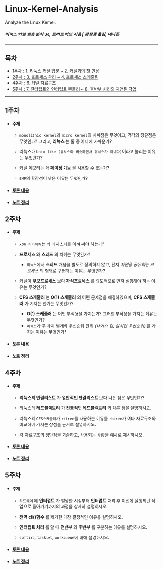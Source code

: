 # Linux-Kernel-Analysis
Analyze the Linux Kernel.

##### 리눅스 커널 심층 분석 3e, 로버트 러브 지음 | 황정동 옮김, 에이콘

<hr>

## 목차
- [1주차 : 1. 리눅스 커널 입문 ~ 2. 커널과의 첫 만남](#1주차)
- [2주차 : 3. 프로세스 관리 ~ 4. 프로세스 스케줄링](#2주차)
- [4주차 : 6. 커널 자료구조](#4주차)
- [5주차 : 7. 인터럽트와 인터럽트 핸들러 ~ 8. 후반부 처리와 지연된 작업](#5주차)

<hr>

## 1주차 
- #### 주제
    - `monolithic kernel`과 `micro kernel`의 차이점은 무엇이고, 각각의 장단점은 무엇인가? 그리고, __리눅스__ 는 둘 중 어디에 가까운가?

    - 리눅스가 `Unix like (유닉스와 비슷하면서 유닉스가 아니다)`이라고 불리는 이유는 무엇인가?

    - 커널 메모리는 왜 __페이징 기능__ 을 사용할 수 없는가? 

    - `SMP`의 확장성이 낮은 이유는 무엇인가?
- #### [토론 내용](/Week_1/week1_0306.md)
- #### [노트 정리](/Week_1/week1_note.png)

## 2주차
- #### 주제
	- `x86 아키텍쳐`는 왜 레지스터를 아껴 써야 하는가?
	
	- __프로세스__ 와 __스레드__ 의 차이는 무엇인가?
		- `리눅스`에서 __스레드__ 개념을 별도로 정의하지 않고, 단지 *자원을 공유하는 프로세스* 의 형태로 구현하는 이유는 무엇인가?
	
	- 커널이 __부모프로세스__ 보다 __자식프로세스__ 를 의도적으로 먼저 실행해야 하는 이유는 무엇인가?
	
	- __CFS 스케줄러__ 는 __O(1) 스케줄러__ 의 어떤 문제점을 해결하였으며, __CFS 스케줄러__ 가 가지는 한계는 무엇인가?
		- __O(1) 스케줄러__ 는 어떤 부작용을 가지는가? 그러한 부작용을 가지는 이유는 무엇인가?
		- `리눅스`가 두 가지 별개의 우선순위 단위 *(나이스 값, 실시간 우선순위)* 를 가지는 이유는 무엇인가?
	
- #### [토론 내용](/Week_2/week2_0313.md)
- #### [노트 정리](/Week_2/week2_note.png)

## 4주차
- #### 주제
	- __리눅스의 연결리스트__ 가 __일반적인 연결리스트__ 보다 나은 점은 무엇인가?
	
	- 리눅스의 __레드블랙트리__ 가 __전통적인 레드블랙트리__ 와 다른 점을 설명하시오.
	
	- 리눅스의 `CFS스케줄러`가 `rbtree`를 사용하는 이유를 `rbtree`가 여타 자료구조와 비교하여 가지는 장점을 근거로 설명하시오.
	
	- 각 자료구조의 장단점을 기술하고, 사용되는 상황을 예시로 제시하시오.
	
- #### [토론 내용](/Week_4/week4_0327.md)
- #### [노트 정리](/Week_4/week4_note.png)

## 5주차
- #### 주제
	- `하드웨어` 에 __인터럽트__ 가 발생한 시점부터 __인터럽트__ 처리 후 이전에 실행되던 작업으로 돌아가기까지의 과정을 상세히 설명하시오.
	
	- __전역 cli()함수__ 를 제거한 가장 결정적인 이유를 설명하시오.
	
	- __인터럽트 처리__ 를 할 때 __전반부__ 와 __후반부__ 를 구분하는 이유를 설명하시오.
	
	- `softirq`, `tasklet`, `workqueue`에 대해 설명하시오.
	
- #### [토론 내용](/Week_5/week5_0403.md)
- #### [노트 정리](/Week_5/week5_note.png)